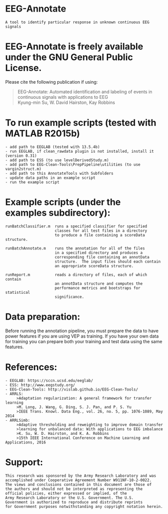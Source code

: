 # EEG-Annotate
	A tool to identify particular response in unknown continuous EEG signals

# EEG-Annotate is freely available under the GNU General Public License. 
Please cite the following publication if using: 
> EEG-Annotate: Automated identification and labeling of events 
> in continuous signals with applications to EEG  
> Kyung-min Su, W. David Hairston, Kay Robbins
    

# To run example scripts (tested with MATLAB R2015b)
	- add path to EEGLAB (tested with 13.5.4b)
	- run EEGLAB, if clean_rawdata plugin is not installed, install it (version 0.31)
	- add path to ESS (to use levelDerivedStudy.m)
	- add path to EEG-Clean-Tools\PrepPipeline\utilities (to use vargin2struct.m)
	- add path to this AnnotateTools with Subfolders
	- update data paths in an example script
	- run the example script

# Example scripts (under the examples subdirectory):  

	runBatchClassifier.m  runs a specified classifier for specified  
                          classes for all test files in a directory  
                          to produce a file containing a scoreData structure.    
       
	runBatchAnnotate.m    runs the annotation for all of the files  
                          in a specified directory and produces a  
                          corresponding file containing an annotData  
                          structure.  The input files should each contain  
                          an appropriate scoreData structure.  

	runReport.m           reads a directory of files, each of which contain  
                          an annotData structure and computes the  
                          performance metrics and bootstraps for statistical  
                          significance.  

# Data preparation:  
Before running the annotation pipeline, you must prepare the data to have power features if you are using VEP as training. If you have your own data for training you can prepare both your training and test data using the same features.


# References:
	- EEGLAB: https://sccn.ucsd.edu/eeglab/
	- ESS: http://www.eegstudy.org/
	- EEG-Clean-Tools: http://vislab.github.io/EEG-Clean-Tools/
	- ARRLS:  
         >Adaptation regularization: A general framework for transfer learning  
         >M. Long, J. Wang, G. Ding, S. J. Pan, and P. S. Yu  
         >IEEE Trans. Knowl. Data Eng., vol. 26, no. 5, pp. 1076-1089, May 2014  
	- ARRLSimb:  
         >Adaptive thresholding and reweighting to improve domain transfer  
         >learning for unbalanced data: With applications to EEG imbalance  
         >K. Su, W. D. Hairston, and K. A. Robbins  
         >15th IEEE International Conference on Machine Learning and Applications, 2016  
	
# Support:    
	
    This research was sponsored by the Army Research Laboratory and was 
    accomplished under Cooperative Agreement Number W911NF-10-2-0022. 
    The views and conclusions contained in this document are those of 
    the authors and should not be interpreted as representing the 
    official policies, either expressed or implied, of the 
    Army Research Laboratory or the U.S. Government. The U.S. 
    Government is authorized to reproduce and distribute reprints 
    for Government purposes notwithstanding any copyright notation herein.

    